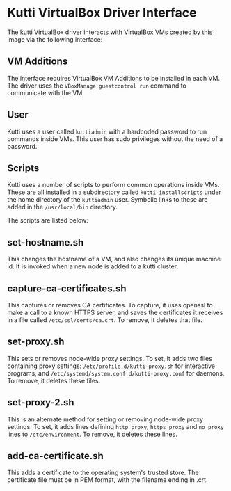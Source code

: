 # Kutti VirtualBox Driver Interface

The kutti VirtualBox driver interacts with VirtualBox VMs created by this image via the following interface:

## VM Additions

The interface requires VirtualBox VM Additions to be installed in each VM. The driver uses the `VBoxManage guestcontrol run` command to communicate with the VM.

## User

Kutti uses a user called `kuttiadmin` with a hardcoded password to run commands inside VMs. This user has sudo privileges without the need of a password.

## Scripts

Kutti uses a number of scripts to perform common operations inside VMs. These are all installed in a subdirectory called `kutti-installscripts` under the home directory of the `kuttiadmin` user. Symbolic links to these are added in the `/usr/local/bin` directory.

The scripts are listed below:

## set-hostname.sh

This changes the hostname of a VM, and also changes its unique machine id. It is invoked when a new node is added to a kutti cluster.

## capture-ca-certificates.sh

This captures or removes CA certificates. To capture, it uses openssl to make a call to a known HTTPS server, and saves the certificates it receives in a file called `/etc/ssl/certs/ca.crt`. To remove, it deletes that file.

## set-proxy.sh

This sets or removes node-wide proxy settings. To set, it adds two files containing proxy settings: `/etc/profile.d/kutti-proxy.sh` for interactive programs, and `/etc/systemd/system.conf.d/kutti-proxy.conf` for daemons. To remove, it deletes these files.

## set-proxy-2.sh

This is an alternate method for setting or removing node-wide proxy settings. To set, it adds lines defining `http_proxy`, `https_proxy` and `no_proxy` lines to `/etc/environment`. To remove, it deletes these lines.

## add-ca-certificate.sh

This adds a certificate to the operating system's trusted store. The certificate file must be in PEM format, with the filename ending in .crt.
